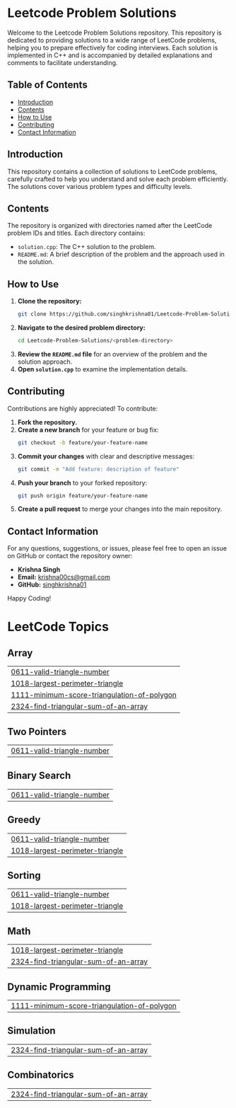 
# Leetcode Problem Solutions

Welcome to the Leetcode Problem Solutions repository. This repository is dedicated to providing solutions to a wide range of LeetCode problems, helping you to prepare effectively for coding interviews. Each solution is implemented in C++ and is accompanied by detailed explanations and comments to facilitate understanding.

## Table of Contents

- [Introduction](#introduction)
- [Contents](#contents)
- [How to Use](#how-to-use)
- [Contributing](#contributing)
- [Contact Information](#contact-information)

## Introduction

This repository contains a collection of solutions to LeetCode problems, carefully crafted to help you understand and solve each problem efficiently. The solutions cover various problem types and difficulty levels.

## Contents

The repository is organized with directories named after the LeetCode problem IDs and titles. Each directory contains:
- `solution.cpp`: The C++ solution to the problem.
- `README.md`: A brief description of the problem and the approach used in the solution.

## How to Use

1. **Clone the repository:**
   ```bash
   git clone https://github.com/singhkrishna01/Leetcode-Problem-Solutions.git
   ```
2. **Navigate to the desired problem directory:**
   ```bash
   cd Leetcode-Problem-Solutions/<problem-directory>
   ```
3. **Review the `README.md` file** for an overview of the problem and the solution approach.
4. **Open `solution.cpp`** to examine the implementation details.

## Contributing

Contributions are highly appreciated! To contribute:
1. **Fork the repository.**
2. **Create a new branch** for your feature or bug fix:
   ```bash
   git checkout -b feature/your-feature-name
   ```
3. **Commit your changes** with clear and descriptive messages:
   ```bash
   git commit -m "Add feature: description of feature"
   ```
4. **Push your branch** to your forked repository:
   ```bash
   git push origin feature/your-feature-name
   ```
5. **Create a pull request** to merge your changes into the main repository.


## Contact Information

For any questions, suggestions, or issues, please feel free to open an issue on GitHub or contact the repository owner:

- **Krishna Singh**
- **Email:** krishna00cs@gmail.com
- **GitHub:** [singhkrishna01](https://github.com/singhkrishna01)

Happy Coding!

<!---LeetCode Topics Start-->
# LeetCode Topics
## Array
|  |
| ------- |
| [0611-valid-triangle-number](https://github.com/singhkrishna01/Leetcode-Problem-Solutions/tree/master/0611-valid-triangle-number) |
| [1018-largest-perimeter-triangle](https://github.com/singhkrishna01/Leetcode-Problem-Solutions/tree/master/1018-largest-perimeter-triangle) |
| [1111-minimum-score-triangulation-of-polygon](https://github.com/singhkrishna01/Leetcode-Problem-Solutions/tree/master/1111-minimum-score-triangulation-of-polygon) |
| [2324-find-triangular-sum-of-an-array](https://github.com/singhkrishna01/Leetcode-Problem-Solutions/tree/master/2324-find-triangular-sum-of-an-array) |
## Two Pointers
|  |
| ------- |
| [0611-valid-triangle-number](https://github.com/singhkrishna01/Leetcode-Problem-Solutions/tree/master/0611-valid-triangle-number) |
## Binary Search
|  |
| ------- |
| [0611-valid-triangle-number](https://github.com/singhkrishna01/Leetcode-Problem-Solutions/tree/master/0611-valid-triangle-number) |
## Greedy
|  |
| ------- |
| [0611-valid-triangle-number](https://github.com/singhkrishna01/Leetcode-Problem-Solutions/tree/master/0611-valid-triangle-number) |
| [1018-largest-perimeter-triangle](https://github.com/singhkrishna01/Leetcode-Problem-Solutions/tree/master/1018-largest-perimeter-triangle) |
## Sorting
|  |
| ------- |
| [0611-valid-triangle-number](https://github.com/singhkrishna01/Leetcode-Problem-Solutions/tree/master/0611-valid-triangle-number) |
| [1018-largest-perimeter-triangle](https://github.com/singhkrishna01/Leetcode-Problem-Solutions/tree/master/1018-largest-perimeter-triangle) |
## Math
|  |
| ------- |
| [1018-largest-perimeter-triangle](https://github.com/singhkrishna01/Leetcode-Problem-Solutions/tree/master/1018-largest-perimeter-triangle) |
| [2324-find-triangular-sum-of-an-array](https://github.com/singhkrishna01/Leetcode-Problem-Solutions/tree/master/2324-find-triangular-sum-of-an-array) |
## Dynamic Programming
|  |
| ------- |
| [1111-minimum-score-triangulation-of-polygon](https://github.com/singhkrishna01/Leetcode-Problem-Solutions/tree/master/1111-minimum-score-triangulation-of-polygon) |
## Simulation
|  |
| ------- |
| [2324-find-triangular-sum-of-an-array](https://github.com/singhkrishna01/Leetcode-Problem-Solutions/tree/master/2324-find-triangular-sum-of-an-array) |
## Combinatorics
|  |
| ------- |
| [2324-find-triangular-sum-of-an-array](https://github.com/singhkrishna01/Leetcode-Problem-Solutions/tree/master/2324-find-triangular-sum-of-an-array) |
<!---LeetCode Topics End-->